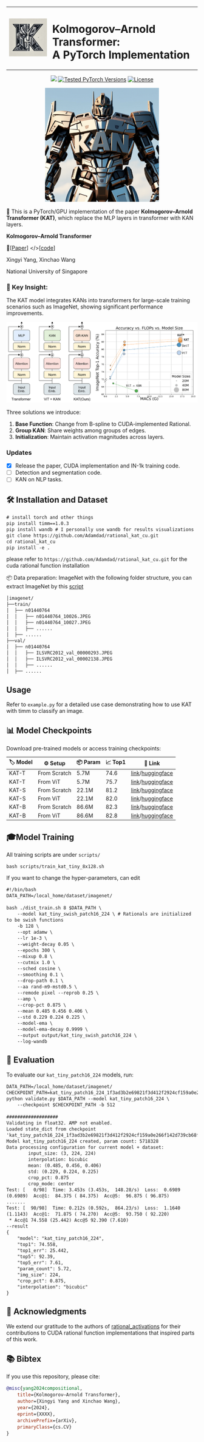 <div align="center">
  <table>
    <tr>
      <td><img src="assets/logo.webp" width="150"></td>
      <td><h1>Kolmogorov–Arnold Transformer: <br>A PyTorch Implementation</h1></td>
    </tr>
  </table>
</div>

<p align="center">
<a href="https://arxiv.org/abs/2405.07992" alt="arXiv">
    <img src="https://img.shields.io/badge/arXiv-2405.07992-b31b1b.svg?style=flat" /></a>
      <a href="https://pytorch.org/"><img src="https://img.shields.io/badge/PyTorch-1.x %20%7C%202.x-673ab7.svg" alt="Tested PyTorch Versions"></a>
  <a href="https://opensource.org/licenses/MIT"><img src="https://img.shields.io/badge/License-MIT-4caf50.svg" alt="License"></a>
</p>

<p align="center">
<img src="assets/KAT.png" width="300"> <br>
</p>

🎉 This is a PyTorch/GPU implementation of the paper **Kolmogorov–Arnold Transformer (KAT)**, which replace the MLP layers in transformer with KAN layers.

**Kolmogorov–Arnold Transformer**

 📝[[Paper](https://arxiv.org/abs/2407.06182)] </>[[code](https://github.com/Adamdad/kat)]

Xingyi Yang, Xinchao Wang

National University of Singapore

### 🔑 Key Insight:

The KAT model integrates KANs into transformers for large-scale training scenarios such as ImageNet, showing significant performance improvements.

<p align="center">
<img src="assets/kat3-1.png"> <br>
</p>

Three solutions we introduce:
1. **Base Function**: Change from B-spline to CUDA-implemented Rational.
2. **Group KAN**: Share weights among groups of edges.
3. **Initialization**: Maintain activation magnitudes across layers.

### Updates
- [x] Release the paper, CUDA implementation and IN-1k training code.
- [ ] Detection and segmentation code.
- [ ] KAN on NLP tasks.

## 🛠️ Installation and Dataset

```shell
# install torch and other things
pip install timm==1.0.3
pip install wandb # I personally use wandb for results visualizations
git clone https://github.com/Adamdad/rational_kat_cu.git
cd rational_kat_cu
pip install -e .
```
please refer to `https://github.com/Adamdad/rational_kat_cu.git` for the cuda rational function installation

📦 Data preparation: ImageNet with the following folder structure, you can extract ImageNet by this [script](https://gist.github.com/BIGBALLON/8a71d225eff18d88e469e6ea9b39cef4)

```
│imagenet/
├──train/
│  ├── n01440764
│  │   ├── n01440764_10026.JPEG
│  │   ├── n01440764_10027.JPEG
│  │   ├── ......
│  ├── ......
├──val/
│  ├── n01440764
│  │   ├── ILSVRC2012_val_00000293.JPEG
│  │   ├── ILSVRC2012_val_00002138.JPEG
│  │   ├── ......
│  ├── ......
```

## Usage

Refer to `example.py` for a detailed use case demonstrating how to use KAT with timm to classify an image.

## 📊 Model Checkpoints
Download pre-trained models or access training checkpoints:

|🏷️ Model |⚙️ Setup |📦 Param| 📈 Top1 |🔗 Link|
| ---|---|---| ---|---|
|KAT-T| From Scratch|5.7M | 74.6| [link](https://github.com/Adamdad/kat/releases/download/checkpoint/kat_small_patch16_224_32487885cf13d2c14e461c9016fac8ad43f7c769171f132530941e930aeb5fe2.pth)/[huggingface](https://huggingface.co/adamdad/kat_tiny_patch16_224)
|KAT-T | From ViT | 5.7M | 75.7| [link](https://github.com/Adamdad/kat/releases/download/checkpoint/kat_tiny_patch16_224-finetune_64f124d003803e4a7e1aba1ba23500ace359b544e8a5f0110993f25052e402fb.pth)/[huggingface](https://huggingface.co/adamdad/kat_tiny_patch16_224.vitft)
|KAT-S| From Scratch| 22.1M | 81.2| [link](https://github.com/Adamdad/kat/releases/download/checkpoint/kat_tiny_patch16_224_1f3ad3b2e69821f3d412f2924cf159a0e266f142d739cb68f68f796f5a0fe289.pth)/[huggingface](https://huggingface.co/adamdad/kat_small_patch16_224)
|KAT-S | From ViT |22.1M | 82.0| [link](https://github.com/Adamdad/kat/releases/download/checkpoint/kat_small_patch_224-finetune_3ae087a4c28e2993468eb377d5151350c52c80b2a70cc48ceec63d1328ba58e0.pth)/[huggingface](https://huggingface.co/adamdad/kat_small_patch16_224.vitft)
| KAT-B| From Scratch |86.6M| 82.3 | [link](https://github.com/Adamdad/kat/releases/download/checkpoint/kat_base_patch16_224_abff874d925d756d15cde97303f772a3460ddbd44b9c53fb9ce5cf15be230fb6.pth)/[huggingface](https://huggingface.co/adamdad/kat_base_patch16_224)
|  KAT-B | From ViT |86.6M| 82.8 | [link](https://huggingface.co/adamdad/kat_pretained/resolve/main/kat_base_patch16_224-finetune_440bf1ead9dd8ecab642078cfb60ae542f1fa33ca65517260501e02c011e38f2.pth)/[huggingface](https://huggingface.co/adamdad/kat_base_patch16_224.vitft)|

## 🎓Model Training

All training scripts are under `scripts/`
```shell
bash scripts/train_kat_tiny_8x128.sh
```

If you want to change the hyper-parameters, can edit
```shell
#!/bin/bash
DATA_PATH=/local_home/dataset/imagenet/

bash ./dist_train.sh 8 $DATA_PATH \
    --model kat_tiny_swish_patch16_224 \ # Rationals are initialized to be swish functions 
    -b 128 \
    --opt adamw \
    --lr 1e-3 \
    --weight-decay 0.05 \
    --epochs 300 \
    --mixup 0.8 \
    --cutmix 1.0 \
    --sched cosine \
    --smoothing 0.1 \
    --drop-path 0.1 \
    --aa rand-m9-mstd0.5 \
    --remode pixel --reprob 0.25 \
    --amp \
    --crop-pct 0.875 \
    --mean 0.485 0.456 0.406 \
    --std 0.229 0.224 0.225 \
    --model-ema \
    --model-ema-decay 0.9999 \
    --output output/kat_tiny_swish_patch16_224 \
    --log-wandb
```

## 🧪 Evaluation
To evaluate our `kat_tiny_patch16_224` models, run:

```shell
DATA_PATH=/local_home/dataset/imagenet/
CHECKPOINT_PATH=kat_tiny_patch16_224_1f3ad3b2e69821f3d412f2924cf159a0e266f142d739cb68f68f796f5a0fe289.pth
python validate.py $DATA_PATH --model kat_tiny_patch16_224 \
    --checkpoint $CHECKPOINT_PATH -b 512

###################
Validating in float32. AMP not enabled.
Loaded state_dict from checkpoint 'kat_tiny_patch16_224_1f3ad3b2e69821f3d412f2924cf159a0e266f142d739cb68f68f796f5a0fe289.pth'
Model kat_tiny_patch16_224 created, param count: 5718328
Data processing configuration for current model + dataset:
        input_size: (3, 224, 224)
        interpolation: bicubic
        mean: (0.485, 0.456, 0.406)
        std: (0.229, 0.224, 0.225)
        crop_pct: 0.875
        crop_mode: center
Test: [   0/98]  Time: 3.453s (3.453s,  148.28/s)  Loss:  0.6989 (0.6989)  Acc@1:  84.375 ( 84.375)  Acc@5:  96.875 ( 96.875)
.......
Test: [  90/98]  Time: 0.212s (0.592s,  864.23/s)  Loss:  1.1640 (1.1143)  Acc@1:  71.875 ( 74.270)  Acc@5:  93.750 ( 92.220)
 * Acc@1 74.558 (25.442) Acc@5 92.390 (7.610)
--result
{
    "model": "kat_tiny_patch16_224",
    "top1": 74.558,
    "top1_err": 25.442,
    "top5": 92.39,
    "top5_err": 7.61,
    "param_count": 5.72,
    "img_size": 224,
    "crop_pct": 0.875,
    "interpolation": "bicubic"
}
```


## 🙏 Acknowledgments
We extend our gratitude to the authors of [rational_activations](https://github.com/ml-research/rational_activations) for their contributions to CUDA rational function implementations that inspired parts of this work.

## 📚 Bibtex
If you use this repository, please cite:
```bibtex
@misc{yang2024compositional,
    title={Kolmogorov–Arnold Transformer},
    author={Xingyi Yang and Xinchao Wang},
    year={2024},
    eprint={XXXX},
    archivePrefix={arXiv},
    primaryClass={cs.CV}
}
```